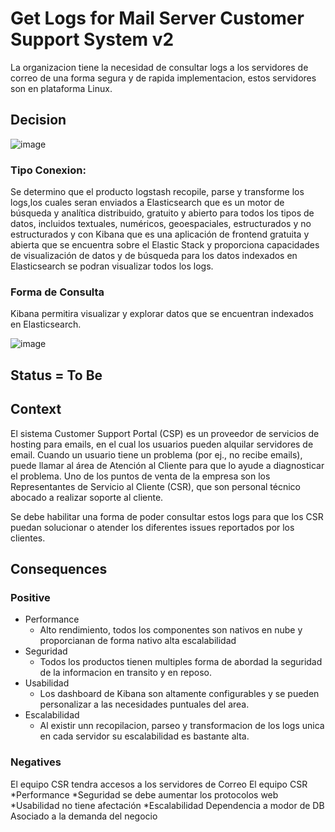 
# Get Logs for Mail Server Customer Support System v2

La organizacion tiene la necesidad de consultar logs a los servidores de correo de una forma segura y de rapida implementacion, estos servidores son en plataforma Linux.


## Decision

![image](https://github.com/CesarDaviid/ATD/assets/4713423/eae6513a-78ba-4e69-8dbc-a3494c8f0752)

### Tipo Conexion:

Se determino que el producto logstash recopile, parse y transforme los logs,los cuales seran enviados a Elasticsearch que es un motor de búsqueda y analítica distribuido, gratuito y abierto para todos los tipos de datos, incluidos textuales, numéricos, geoespaciales, estructurados y no estructurados y con Kibana que es una aplicación de frontend gratuita y abierta que se encuentra sobre el Elastic Stack y proporciona capacidades de visualización de datos y de búsqueda para los datos indexados en Elasticsearch se podran visualizar todos los logs.

### Forma de Consulta

Kibana permitira visualizar y explorar datos que se encuentran indexados en Elasticsearch.

![image](https://github.com/CesarDaviid/ATD/assets/4713423/aa5d69a8-c965-4638-91d6-7ec216a9b26c)



## Status = To Be




## Context

El sistema Customer Support Portal (CSP) es un proveedor de servicios de hosting para emails, en el cual los usuarios pueden alquilar servidores de email. Cuando un usuario tiene un problema (por ej., no recibe emails), puede llamar al área de Atención al Cliente para que lo ayude a diagnosticar el problema. Uno de los puntos de venta de la empresa son los Representantes de Servicio al Cliente (CSR), que son personal técnico abocado a realizar soporte al cliente.

Se debe habilitar una forma de poder consultar estos logs para que los CSR puedan solucionar o atender los diferentes issues reportados por los clientes.


## Consequences
### Positive

* Performance
   * Alto rendimiento, todos los componentes son nativos en nube y proporcianan de forma nativo alta escalabilidad
* Seguridad
    * Todos los productos tienen multiples forma de abordad la seguridad de la informacion en transito y en reposo.
* Usabilidad
    * Los dashboard de Kibana son altamente configurables y se pueden personalizar a las necesidades puntuales del area.
* Escalabilidad
    * Al existir unn recopilacion, parseo y transformacion de los logs unica en cada servidor su escalabilidad es bastante alta.


### Negatives

El equipo CSR tendra accesos a los servidores de Correo
El equipo CSR 
*Performance
*Seguridad se debe aumentar los protocolos web
*Usabilidad no tiene afectación 
*Escalabilidad
  Dependencia a modor de DB
  Asociado a la demanda del negocio
